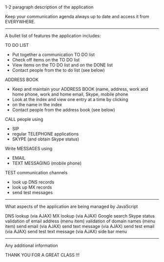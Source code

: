 1-2 paragraph description of the application


Keep your communication agenda always up to date
and access it from EVERYWHERE. 


-----

A bullet list of features the application includes:

TO DO LIST
- Put together a communication TO DO list
- Check off items on the TO DO list
- View items on the TO DO list and on the DONE list
- Contact people from the to do list (see below)

ADDRESS BOOK
- Keep and maintain your ADDRESS BOOK
  (name, address, work and home phone, work and home email,
  Skype, mobile phone
- Look at the index and view one entry at a time by clicking
- on the name in the index
- Contact people from the address book (see below)

CALL people using
- SIP
- regular TELEPHONE applications
- SKYPE (and obtain Skype status)

Write MESSAGES using
- EMAIL
- TEXT MESSAGING (mobile phone)

TEST communication channels
- look up DNS records
- look up MX records
- send test messages

-----

What aspects of the application are being managed by JavaScript

DNS lookup (via AJAX)
MX lookup (via AJAX)
Google search
Skype status
validation of email address (menu item)
validation of domain names (menu item)
send email (via AJAX)
send text message (via AJAX)
send test email (via AJAX)
send test text message (via AJAX)
side bar menu

-----

Any additional information

THANK YOU FOR A GREAT CLASS !!!




